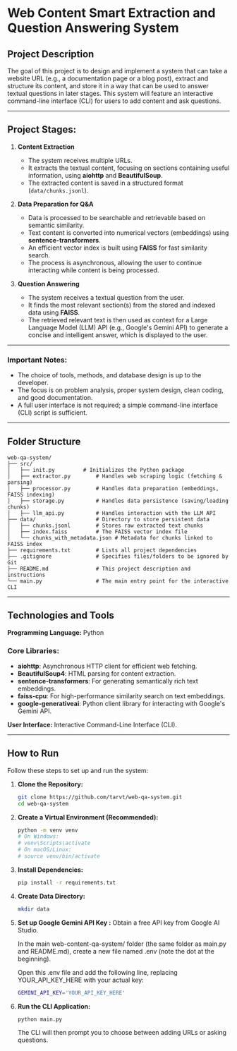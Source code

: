 # Web Content Smart Extraction and Question Answering System

## Project Description
The goal of this project is to design and implement a system that can take a website URL (e.g., a documentation page or a blog post), extract and structure its content, and store it in a way that can be used to answer textual questions in later stages. This system will feature an interactive command-line interface (CLI) for users to add content and ask questions.

---

## Project Stages:
1.  **Content Extraction**
    - The system receives multiple URLs.
    - It extracts the textual content, focusing on sections containing useful information, using **aiohttp** and **BeautifulSoup**.
    - The extracted content is saved in a structured format (`data/chunks.jsonl`).

2.  **Data Preparation for Q&A**
    - Data is processed to be searchable and retrievable based on semantic similarity.
    - Text content is converted into numerical vectors (embeddings) using **sentence-transformers**.
    - An efficient vector index is built using **FAISS** for fast similarity search.
    - The process is asynchronous, allowing the user to continue interacting while content is being processed.

3.  **Question Answering**
    - The system receives a textual question from the user.
    - It finds the most relevant section(s) from the stored and indexed data using **FAISS**.
    - The retrieved relevant text is then used as context for a Large Language Model (LLM) API (e.g., Google's Gemini API) to generate a concise and intelligent answer, which is displayed to the user.

---

### Important Notes:
- The choice of tools, methods, and database design is up to the developer.
- The focus is on problem analysis, proper system design, clean coding, and good documentation.
- A full user interface is not required; a simple command-line interface (CLI) script is sufficient.

---

## Folder Structure
````
web-qa-system/
├── src/
│   ├── init.py         # Initializes the Python package
│   ├── extractor.py        # Handles web scraping logic (fetching & parsing)
│   ├── processor.py        # Handles data preparation (embeddings, FAISS indexing)
│   ├── storage.py          # Handles data persistence (saving/loading chunks)
│   ├── llm_api.py          # Handles interaction with the LLM API
├── data/                   # Directory to store persistent data
│   ├── chunks.jsonl        # Stores raw extracted text chunks
│   ├── index.faiss         # The FAISS vector index file
│   └── chunks_with_metadata.json # Metadata for chunks linked to FAISS index
├── requirements.txt        # Lists all project dependencies
├── .gitignore              # Specifies files/folders to be ignored by Git
├── README.md               # This project description and instructions
└── main.py                 # The main entry point for the interactive CLI
````

---

## Technologies and Tools
**Programming Language:** Python

### Core Libraries:
- **aiohttp**: Asynchronous HTTP client for efficient web fetching.
- **BeautifulSoup4**: HTML parsing for content extraction.
- **sentence-transformers**: For generating semantically rich text embeddings.
- **faiss-cpu**: For high-performance similarity search on text embeddings.
- **google-generativeai**: Python client library for interacting with Google's Gemini API.

**User Interface:** Interactive Command-Line Interface (CLI).

---

## How to Run
Follow these steps to set up and run the system:

1.  **Clone the Repository:**
    ```bash
    git clone https://github.com/tarvt/web-qa-system.git
    cd web-qa-system
    ```

2.  **Create a Virtual Environment (Recommended):**
    ```bash
    python -m venv venv
    # On Windows:
    # venv\Scripts\activate
    # On macOS/Linux:
    # source venv/bin/activate
    ```

3.  **Install Dependencies:**
    ```bash
    pip install -r requirements.txt
    ```

4.  **Create Data Directory:**
    ```bash
    mkdir data
    ```
5.  **Set up Google Gemini API Key :**
    Obtain a free API key from Google AI Studio.

    In the main web-content-qa-system/ folder (the same folder as main.py and README.md), create a new file named .env (note the dot at the beginning).

    Open this .env file and add the following line, replacing YOUR_API_KEY_HERE with your actual key:
    ```bash
    GEMINI_API_KEY='YOUR_API_KEY_HERE'
    ```

6.  **Run the CLI Application:**
    ```bash
    python main.py
    ```

    The CLI will then prompt you to choose between adding URLs or asking questions.